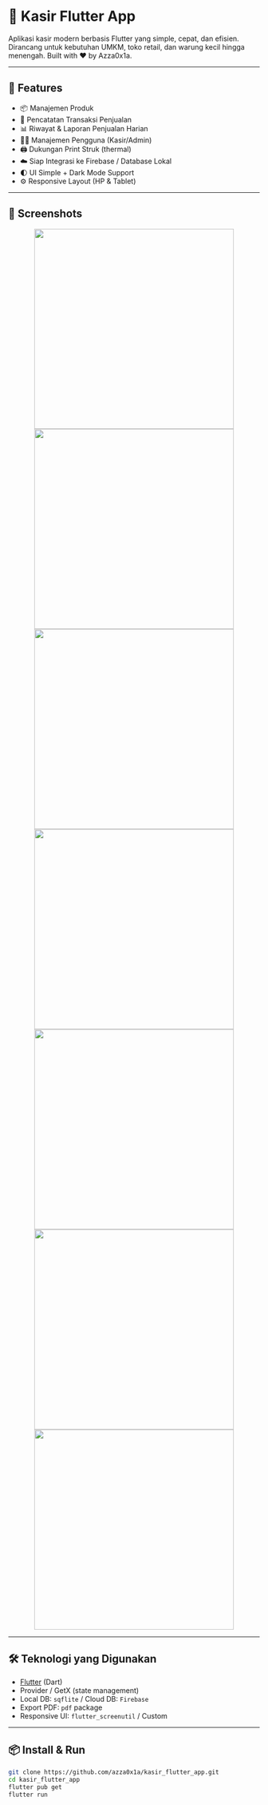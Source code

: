 # 💸 Kasir Flutter App

Aplikasi kasir modern berbasis Flutter yang simple, cepat, dan efisien. Dirancang untuk kebutuhan UMKM, toko retail, dan warung kecil hingga menengah. Built with ❤️ by Azza0x1a.

---

## 🚀 Features

- 📦 Manajemen Produk
- 🧾 Pencatatan Transaksi Penjualan
- 📊 Riwayat & Laporan Penjualan Harian
- 👨‍💼 Manajemen Pengguna (Kasir/Admin)
- 🖨️ Dukungan Print Struk (thermal)
- ☁️ Siap Integrasi ke Firebase / Database Lokal
- 🌓 UI Simple + Dark Mode Support
- ⚙️ Responsive Layout (HP & Tablet)

---

## 📸 Screenshots

<p align="center">
  <img src="screenshot/1.jpg" width="400"/>
  <img src="screenshot/2.jpg" width="400"/>
  <img src="screenshot/3.jpg" width="400"/>
  <img src="screenshot/4.jpg" width="400"/>
  <img src="screenshot/5.jpg" width="400"/>
  <img src="screenshot/6.jpg" width="400"/>
  <img src="screenshot/7.jpg" width="400"/>
</p>

---

## 🛠️ Teknologi yang Digunakan

- [Flutter](https://flutter.dev/) (Dart)
- Provider / GetX (state management)
- Local DB: `sqflite` / Cloud DB: `Firebase`
- Export PDF: `pdf` package
- Responsive UI: `flutter_screenutil` / Custom

---

## 📦 Install & Run

```bash
git clone https://github.com/azza0x1a/kasir_flutter_app.git
cd kasir_flutter_app
flutter pub get
flutter run
